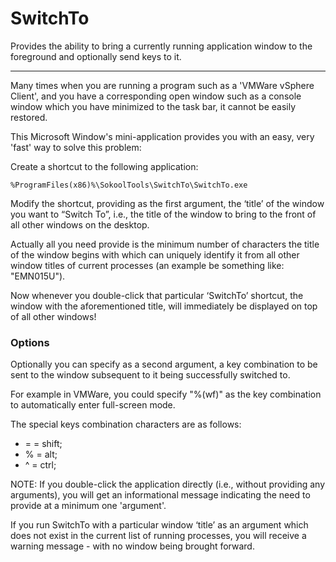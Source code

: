 # SwitchTo
Provides the ability to bring a currently running application window to the foreground and 
optionally send keys to it.

<hr>

Many times when you are running a program such as a 'VMWare vSphere Client', and you have 
a corresponding open window such as a console window which you have minimized to the task 
bar, it cannot be easily restored.

This Microsoft Window's mini-application provides you with an easy, very 'fast' way to solve this 
problem:

Create a shortcut to the following application:
 
`%ProgramFiles(x86)%\SokoolTools\SwitchTo\SwitchTo.exe`
 
Modify the shortcut, providing as the first argument, the ‘title’ of the window you want 
to “Switch To”, i.e., the title of the window to bring to the front of all other windows 
on the desktop.

Actually all you need provide is the minimum number of characters the title of the window 
begins with which can uniquely identify it from all other window titles of current processes (an example be something like: "EMN015U").

Now whenever you double-click that particular ‘SwitchTo’ shortcut, the window with the 
aforementioned title, will immediately be displayed on top of all other windows!

### Options

Optionally you can specify as a second argument, a key combination to be sent to the 
window subsequent to it being successfully switched to.

For example in VMWare, you could specify "%(wf)" as the key combination to automatically enter full-screen 
mode.

The special keys combination characters are as follows: 
  + = = shift; 
  + % = alt; 
  + ^ = ctrl;

NOTE: If you double-click the application directly (i.e., without providing any arguments), 
you will get an informational message indicating the need to provide at a minimum one 
'argument'. 

If you run SwitchTo with a particular window ‘title’ as an argument which does not exist in the current list of running processes, you will receive a 
warning message - with no window being brought forward.
